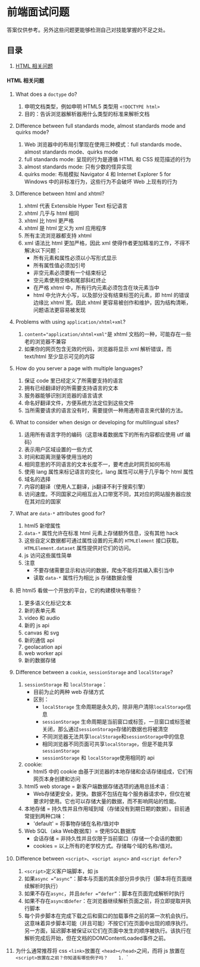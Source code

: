 # 前端面试问题
答案仅供参考。另外这些问题更能够检测自己对技能掌握的不足之处。


## 目录
1. [HTML 相关问题](#html-quesition)

#### <a name='html-quesition'>HTML 相关问题</a>

1. What does a `doctype` do?
    1. 申明文档类型，例如申明 HTML5 类型用 `<!DOCTYPE html>`
    2. 目的：告诉浏览器解析器用什么类型的标准来解析文档
    
2. Difference between full standards mode, almost standards mode and quirks mode?
    1. Web 浏览器中的布局引擎现在使用三种模式：full standards mode、almost standards mode、quirks mode
    2. full standards mode: 呈现的行为是遵循 HTML 和 CSS 规范描述的行为
    3. almost standards mode: 只有少数的怪异实现
    4. quirks mode: 布局模拟 Navigator 4 和 Internet Explorer 5 for Windows 中的非标准行为，这些行为不会破坏 Web 上现有的行为
    
3. Difference between html and xhtml?
    1. xhtml 代表 Extensible Hyper Text 标记语言
    2. xhtml 几乎与 html 相同
    3. xhtml 比 html 更严格
    4. xhtml 是 html 定义为 xml 应用程序
    5. 所有主流浏览器都支持 xhtml
    6. xml 语法比 html 更加严格，因此 xml 使得作者更加精准的工作，不得不解决以下问题：
        * 所有元素和属性必须以小写形式显示
        * 所有属性值必须加引号
        * 非空元素必须要有一个结束标记
        * 空元素使用空格和尾部斜杠终止
        * 在严格 xhtml 中，所有行内元素必须包含在块元素当中
        * html 中允许大小写，以及部分没有结束标签的元素，即 html 的错误边缘比 xhtml 宽。因此 xhtml 更容易被创作和维护，因为结构清晰，问题语法更容易被发现

4. Problems with using `application/xhtml+xml`?
    1. `content="application/xhtml+xml"`是 xhtml 文档的一种，可能存在一些老的浏览器不兼容
    2. 如果你的网页包含无效的代码，浏览器将显示 xml 解析错误，而 text/html 至少显示可见的内容

5. How do you server a page with multiple languages?
    1. 保证 code 里已经定义了所需要支持的语言
    2. 拥有已经翻译好的所需要支持语言的文本
    3. 服务器能够识别浏览器的语言请求
    4. 命名好翻译文件，方便系统方法定位到这些文件
    5. 当所需要请求的语言没有时，需要提供一种用通用语言来代替的方法。

6. What to consider when design or developing for multilingual sites?
    1. 适用所有语言字符的编码（这意味着数据库下的所有内容都应使用 utf 编码）
    2. 表示用户区域设置的一些方式
    3. 时间和距离测量等使用当地的
    4. 相同意思的不同语言的文本长度不一，要考虑此时网页如何布局
    5. 使用 lang 属性来标记语言的变化，lang 属性可以用于几乎每个 html 属性
    6. 域名的选择
    7. 内容的翻译（使用人工翻译，js翻译不利于搜索引擎）
    8. 访问速度。不同国家之间相互出入口带宽不同，其对应的网站服务器应放在其对应的国家

7. What are `data-*` attributes good for?
    1. html5 新增属性
    2. `data-*` 属性允许在标准 html 元素上存储额外信息，没有其他 hack
    3. 这些自定义数据都可通过属性设置的元素的 `HTMLElement` 接口获取。 `HTMLElement.dataset` 属性提供对它们的访问。
    4. js 访问这些属性简单
    5. 注意
        * 不要存储需要显示和访问的数据，爬虫不能将其编入索引当中
        * 读取 `data-*` 属性行为相比 js 存储数据会慢

8. 把 html5 看做一个开放的平台，它的构建模块有哪些？
    1. 更多语义化标记文本
    2. 新的表单元素
    3. video 和 audio
    4. 新的 js api
    5. canvas 和 svg
    6. 新的通信 api
    7. geolacation api
    8. web worker api
    9. 新的数据存储

9. Difference between a `cookie`, `sessionStorage` and `localStorage`?
    1. `sessionStorage` 和 `localStorage`：
        * 目前为止的两种 web 存储方式
        * 区别：
            * `localStorage` 生命周期是永久的，除非用户清除`localStorage`信息
            * `sessionStorage` 生命周期是当前窗口或标签，一旦窗口或标签被关闭，那么通过`sessionStorage`存储的数据也将被清空
            * 不同浏览器无法共享`localStorage`和`sessionStorage`中的信息
            * 相同浏览器不同页面可共享`localStorage`，但是不能共享`sessionStorage`
            * `sessionStorage` 和 `localStorage`使用相同的 api
    2. cookie:
        * html5 中的 cookie 由基于浏览器的本地存储和会话存储组成，它们有网页本身创建和访问
    3. html5 web storage = 新客户端数据存储选项的通用总括术语：
        * Web存储更安全，更快。数据不包括在每个服务器请求中，但仅在被要求时使用。它也可以存储大量的数据，而不影响网站的性能。
    4. 本地存储 = 持久性并且作用域到域（存储没有到期日期的数据）。目前通常提到两种口味：
        * 'default' = 将事物存储在名称/值对中
    5. Web SQL（aka Web数据库）= 使用SQL数据库
        * 会话存储 = 非持久性并且仅限于当前窗口（存储一个会话的数据）
        * cookies = 以上所有的老学校方式。存储每个域的名称/值对。
        
10. Difference between `<script>`、`<script async>` and `<script defer>`?
    1. `<script>`定义客户端脚本，如 js
    2. 如果`async =“async”`：脚本与页面的其余部分异步执行（脚本将在页面继续解析时执行）
    3. 如果不存在`async`，并且`defer =“defer”`：脚本在页面完成解析时执行
    4. 如果不存在`async或defer`：在浏览器继续解析页面之前，将立即提取并执行脚本
    5. 每个异步脚本在完成下载之后和窗口的加载事件之前的第一次机会执行。这意味着异步脚本可能（并且可能）不按它们在页面中出现的顺序执行。另一方面，延迟脚本被保证以它们在页面中发生的顺序被执行。该执行在解析完成后开始，但在文档的DOMContentLoaded事件之前。
    
11. 为什么通常推荐将 css `<link>`放置在 `<head></head>`之间，而将 js 放置在 `<script>放置在`</body>`之前？你知道有哪些例子吗？
    1. `<link>`
